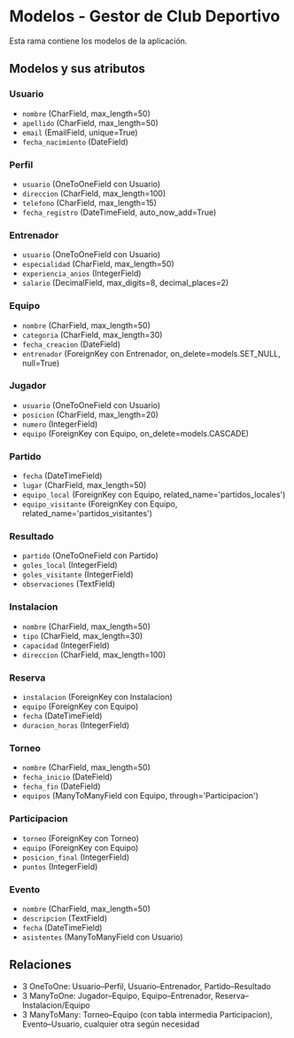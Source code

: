 # Modelos - Gestor de Club Deportivo

Esta rama contiene los modelos de la aplicación.

## Modelos y sus atributos

### Usuario

- `nombre` (CharField, max_length=50)
- `apellido` (CharField, max_length=50)
- `email` (EmailField, unique=True)
- `fecha_nacimiento` (DateField)

### Perfil

- `usuario` (OneToOneField con Usuario)
- `direccion` (CharField, max_length=100)
- `telefono` (CharField, max_length=15)
- `fecha_registro` (DateTimeField, auto_now_add=True)

### Entrenador

- `usuario` (OneToOneField con Usuario)
- `especialidad` (CharField, max_length=50)
- `experiencia_anios` (IntegerField)
- `salario` (DecimalField, max_digits=8, decimal_places=2)

### Equipo

- `nombre` (CharField, max_length=50)
- `categoria` (CharField, max_length=30)
- `fecha_creacion` (DateField)
- `entrenador` (ForeignKey con Entrenador, on_delete=models.SET_NULL, null=True)

### Jugador

- `usuario` (OneToOneField con Usuario)
- `posicion` (CharField, max_length=20)
- `numero` (IntegerField)
- `equipo` (ForeignKey con Equipo, on_delete=models.CASCADE)

### Partido

- `fecha` (DateTimeField)
- `lugar` (CharField, max_length=50)
- `equipo_local` (ForeignKey con Equipo, related_name='partidos_locales')
- `equipo_visitante` (ForeignKey con Equipo, related_name='partidos_visitantes')

### Resultado

- `partido` (OneToOneField con Partido)
- `goles_local` (IntegerField)
- `goles_visitante` (IntegerField)
- `observaciones` (TextField)

### Instalacion

- `nombre` (CharField, max_length=50)
- `tipo` (CharField, max_length=30)
- `capacidad` (IntegerField)
- `direccion` (CharField, max_length=100)

### Reserva

- `instalacion` (ForeignKey con Instalacion)
- `equipo` (ForeignKey con Equipo)
- `fecha` (DateTimeField)
- `duracion_horas` (IntegerField)

### Torneo

- `nombre` (CharField, max_length=50)
- `fecha_inicio` (DateField)
- `fecha_fin` (DateField)
- `equipos` (ManyToManyField con Equipo, through='Participacion')

### Participacion

- `torneo` (ForeignKey con Torneo)
- `equipo` (ForeignKey con Equipo)
- `posicion_final` (IntegerField)
- `puntos` (IntegerField)

### Evento

- `nombre` (CharField, max_length=50)
- `descripcion` (TextField)
- `fecha` (DateTimeField)
- `asistentes` (ManyToManyField con Usuario)

## Relaciones

- 3 OneToOne: Usuario–Perfil, Usuario–Entrenador, Partido–Resultado
- 3 ManyToOne: Jugador–Equipo, Equipo–Entrenador, Reserva–Instalacion/Equipo
- 3 ManyToMany: Torneo–Equipo (con tabla intermedia Participacion), Evento–Usuario, cualquier otra según necesidad
